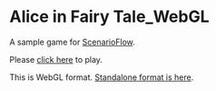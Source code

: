 # Alice in Fairy Tale_WebGL

A sample game for [ScenarioFlow](https://github.com/ItoAkira2023/ScenarioFlow).

Please [click here](https://itoakira2023.github.io/AliceInFairyTale_WebGL/) to play.

This is WebGL format. [Standalone format is here](https://github.com/ItoAkira2023/AliceInFairyTale_Standalone).
